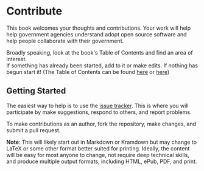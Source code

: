 # Contribute

This book welcomes your thoughts and contributions.  Your work will help help 
government agencies understand adopt open source software and help people
collaborate with their government.

Broadly speaking, look at the book's Table of Contents and find an area of interest.  
If something has already been started, add to it or make edits.  If nothing has begun
start it!  (The Table of Contents can be found [here](https://github.com/OnOpenSource/Issues-and-Bugs/issues/1) or
[here](https://github.com/OnOpenSource/government-opensource-manual/blob/master/TOC.md))




## Getting Started

The easiest way to help is to use the [issue
tracker](https://github.com/OnOpenSource/Issues-and-Bugs/issues?state=open). 
This is where you will participate by
make suggestions, respond to others, and report problems.

To make contributions as an author, fork the repository, make changes, 
and submit a pull request.

**Note**: This will likely start out in Markdown or Kramdown but may change
to LaTeX or some other format better suited for printing.  Ideally, the content
will be easy for most anyone to change, not require deep technical skills, and
produce multiple output formats, including HTML, ePub, PDF, and print.




